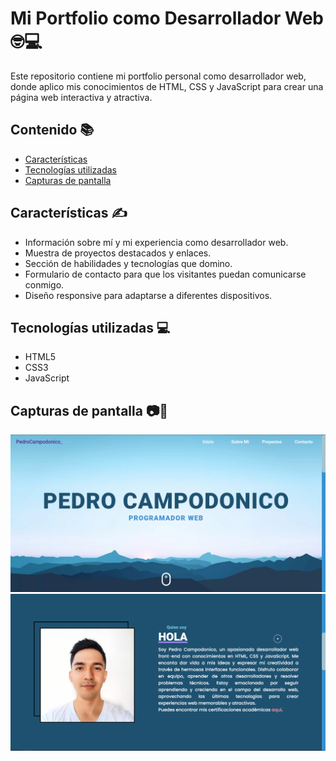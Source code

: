 # Mi Portfolio como Desarrollador Web 🤓💻

Este repositorio contiene mi portfolio personal como desarrollador web, donde aplico mis conocimientos de HTML, CSS y JavaScript para crear una página web interactiva y atractiva.

## Contenido 📚

- [Características](#características)
- [Tecnologías utilizadas](#tecnologías-utilizadas)
- [Capturas de pantalla](#capturas-de-pantalla)

## Características ✍

- Información sobre mí y mi experiencia como desarrollador web.
- Muestra de proyectos destacados y enlaces.
- Sección de habilidades y tecnologías que domino.
- Formulario de contacto para que los visitantes puedan comunicarse conmigo.
- Diseño responsive para adaptarse a diferentes dispositivos.

## Tecnologías utilizadas 💻

- HTML5
- CSS3
- JavaScript

## Capturas de pantalla 📷📱

![Captura de pantalla 1](/screenshots/screenshot1.png)
![Captura de pantalla 2](/screenshots/screenshot2.png)